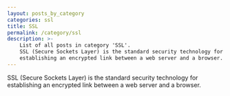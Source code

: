 ```yaml
---
layout: posts_by_category
categories: ssl
title: SSL
permalink: /category/ssl
description: >-
    List of all posts in category 'SSL'.
    SSL (Secure Sockets Layer) is the standard security technology for
    establishing an encrypted link between a web server and a browser.
---
```

<p class="lead">
SSL (Secure Sockets Layer) is the standard security technology for
establishing an encrypted link between a web server and a browser.
</p>
